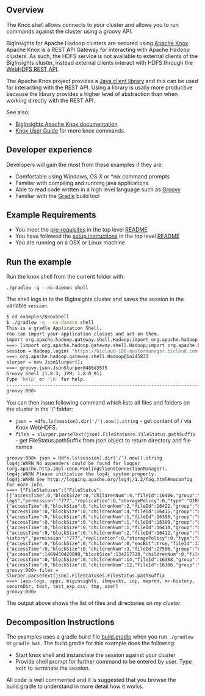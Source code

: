 ## Overview

The Knox shell allows connects to your cluster and allows you to run commands against the cluster using a groovy API.

BigInsights for Apache Hadoop clusters are secured using [Apache Knox](https://knox.apache.org/).  Apache Knox is a REST API Gateway for interacting with Apache Hadoop clusters.  As such, the HDFS service is not available to external clients of the BigInsights cluster, instead external clients interact with HDFS through the [WebHDFS REST API](http://hadoop.apache.org/docs/stable/hadoop-project-dist/hadoop-hdfs/WebHDFS.html).

The Apache Knox project provides a [Java client library](https://cwiki.apache.org/confluence/display/KNOX/Client+Usage) and this can be used for interacting with the REST API.  Using a library is usally more productive because the library provides a higher level of abstraction than when working directly with the REST API.

See also:

- [BigInsights Apache Knox documentation](https://www.ibm.com/support/knowledgecenter/en/SSPT3X_4.2.0/com.ibm.swg.im.infosphere.biginsights.admin.doc/doc/knox_overview.html)
- [Knox User Guide](https://knox.apache.org/books/knox-0-6-0/user-guide.html#Service+Details) for more knox commands.

## Developer experience

Developers will gain the most from these examples if they are:

- Comfortable using Windows, OS X or *nix command prompts
- Familiar with compiling and running java applications
- Able to read code written in a high level language such as [Groovy](http://www.groovy-lang.org/)
- Familiar with the [Gradle](https://gradle.org/) build tool

## Example Requirements

- You meet the [pre-requisites](../../README.md#pre-requisites) in the top level [README](../../README.md)
- You have followed the [setup instructions](../../README.md#setup-instructions) in the top level [README](../../README.md)
- You are running on a OSX or Linux machine

## Run the example

Run the knox shell from the current folder with:

`./gradlew -q --no-daemon shell`

The shell logs in to the BigInsights cluster and saves the session in the variable `session`.

```bash
$ cd examples/KnoxShell
$ ./gradlew -q --no-daemon shell
This is a gradle Application Shell.
You can import your application classes and act on them.
import org.apache.hadoop.gateway.shell.Hadoop;import org.apache.hadoop.gateway.shell.hdfs.Hdfs;import org.apache.hadoop.gateway.shell.job.Job;import org.apache.hadoop.gateway.shell.workflow.Workflow;import org.apache.hadoop.gateway.shell.yarn.Yarn;import groovy.json.JsonSlurper;import java.util.concurrent.TimeUnit;
===> [import org.apache.hadoop.gateway.shell.Hadoop;import org.apache.hadoop.gateway.shell.hdfs.Hdfs;import org.apache.hadoop.gateway.shell.job.Job;import org.apache.hadoop.gateway.shell.workflow.Workflow;import org.apache.hadoop.gateway.shell.yarn.Yarn;import groovy.json.JsonSlurper;import java.util.concurrent.TimeUnit;]
session = Hadoop.login( "https://bicloud-186-mastermanager.bicloud.com:8443/gateway/default", "biadmin", "***MASKED***" );
===> org.apache.hadoop.gateway.shell.Hadoop@1a245833
slurper = new JsonSlurper();
===> groovy.json.JsonSlurper@480d3575
Groovy Shell (1.8.3, JVM: 1.8.0_91)
Type 'help' or '\h' for help.
-------------------------------------------------------------------------------
groovy:000>
```

You can then issue following command which lists all files and folders on the cluster in the '/' folder:

- `json = Hdfs.ls(session).dir('/').now().string` - get content of / via Knox WebHDFS.
- `files = slurper.parseText(json).FileStatuses.FileStatus.pathSuffix` - get FileStatus.pathSuffix from json object to return directory and file names

```
groovy:000> json = Hdfs.ls(session).dir('/').now().string
log4j:WARN No appenders could be found for logger (org.apache.http.impl.conn.PoolingClientConnectionManager).
log4j:WARN Please initialize the log4j system properly.
log4j:WARN See http://logging.apache.org/log4j/1.2/faq.html#noconfig for more info.
===> {"FileStatuses":{"FileStatus":[{"accessTime":0,"blockSize":0,"childrenNum":4,"fileId":16406,"group":"hadoop","length":0,"modificationTime":1469477907668,"owner":"yarn","pathSuffix":"app-logs","permission":"777","replication":0,"storagePolicy":0,"type":"DIRECTORY"},{"accessTime":0,"blockSize":0,"childrenNum":2,"fileId":16422,"group":"bihdfs","length":0,"modificationTime":1469398595137,"owner":"hdfs","pathSuffix":"apps","permission":"755","replication":0,"storagePolicy":0,"type":"DIRECTORY"},{"accessTime":0,"blockSize":0,"childrenNum":4,"fileId":16415,"group":"bihdfs","length":0,"modificationTime":1469406333988,"owner":"hdfs","pathSuffix":"biginsights","permission":"775","replication":0,"storagePolicy":0,"type":"DIRECTORY"},{"accessTime":0,"blockSize":0,"childrenNum":1,"fileId":16398,"group":"bihdfs","length":0,"modificationTime":1469398504244,"owner":"hdfs","pathSuffix":"ibmpacks","permission":"755","replication":0,"storagePolicy":0,"type":"DIRECTORY"},{"accessTime":0,"blockSize":0,"childrenNum":1,"fileId":16389,"group":"bihdfs","length":0,"modificationTime":1469398494575,"owner":"hdfs","pathSuffix":"iop","permission":"755","replication":0,"storagePolicy":0,"type":"DIRECTORY"},{"accessTime":0,"blockSize":0,"childrenNum":1,"fileId":16410,"group":"bihdfs","length":0,"modificationTime":1469398516791,"owner":"mapred","pathSuffix":"mapred","permission":"755","replication":0,"storagePolicy":0,"type":"DIRECTORY"},{"accessTime":0,"blockSize":0,"childrenNum":2,"fileId":16412,"group":"hadoop","length":0,"modificationTime":1469398518783,"owner":"mapred","pathSuffix":"mr-history","permission":"777","replication":0,"storagePolicy":0,"type":"DIRECTORY"},{"accessTime":0,"blockSize":0,"childrenNum":0,"encBit":true,"fileId":17978,"group":"bihdfs","length":0,"modificationTime":1469405805845,"owner":"hdfs","pathSuffix":"secureDir","permission":"755","replication":0,"storagePolicy":0,"type":"DIRECTORY"},{"accessTime":0,"blockSize":0,"childrenNum":3,"fileId":27506,"group":"bihdfs","length":0,"modificationTime":1469450090068,"owner":"biadmin","pathSuffix":"test","permission":"755","replication":0,"storagePolicy":0,"type":"DIRECTORY"},{"accessTime":1469450420898,"blockSize":134217728,"childrenNum":0,"fileId":28249,"group":"bihdfs","length":23,"modificationTime":1469450420924,"owner":"biadmin","pathSuffix":"test_exp.csv","permission":"644","replication":3,"storagePolicy":0,"type":"FILE"},{"accessTime":0,"blockSize":0,"childrenNum":14,"fileId":16388,"group":"bihdfs","length":0,"modificationTime":1470156600643,"owner":"hdfs","pathSuffix":"tmp","permission":"777","replication":0,"storagePolicy":0,"type":"DIRECTORY"},{"accessTime":0,"blockSize":0,"childrenNum":12,"fileId":16386,"group":"bihdfs","length":0,"modificationTime":1469419175158,"owner":"hdfs","pathSuffix":"user","permission":"755","replication":0,"storagePolicy":0,"type":"DIRECTORY"}]}}
groovy:000> files = slurper.parseText(json).FileStatuses.FileStatus.pathSuffix
===> [app-logs, apps, biginsights, ibmpacks, iop, mapred, mr-history, secureDir, test, test_exp.csv, tmp, user]
groovy:000> 

```
The output above shows the list of files and directories on *my cluster*.
 
## Decomposition Instructions

The examples uses a gradle build file [build.gradle](./build.gradle) when you run `./gradlew` or `gradle.bat`.  The build.gradle for this example does the following:

- Start knox shell and instanciate the session against your cluster
- Provide shell prompt for further command to be entered by user. Type `exit` to terminate the session.

All code is well commented and it is suggested that you browse the build.gradle to understand in more detail how it works.

